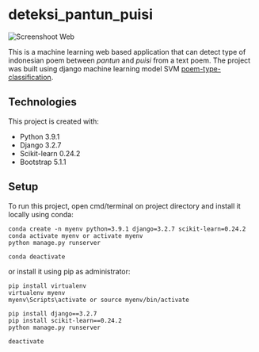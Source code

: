 # deteksi_pantun_puisi

![Screenshoot Web](../assets/demo.PNG?raw=true)

This is a machine learning web based application that can detect type of indonesian poem between *pantun*
and *puisi* from a text poem. The project was built using django machine learning model SVM [poem-type-classification](https://github.com/erwintobing15/poem-type-classification).

## Technologies
This project is created with:
* Python 3.9.1
* Django 3.2.7
* Scikit-learn 0.24.2
* Bootstrap 5.1.1

## Setup
To run this project, open cmd/terminal on project directory and install it locally using conda:
```
conda create -n myenv python=3.9.1 django=3.2.7 scikit-learn=0.24.2
conda activate myenv or activate myenv
python manage.py runserver

conda deactivate
```
or install it using pip as administrator:
```
pip install virtualenv
virtualenv myenv
myenv\Scripts\activate or source myenv/bin/activate

pip install django==3.2.7
pip install scikit-learn==0.24.2
python manage.py runserver

deactivate
```
